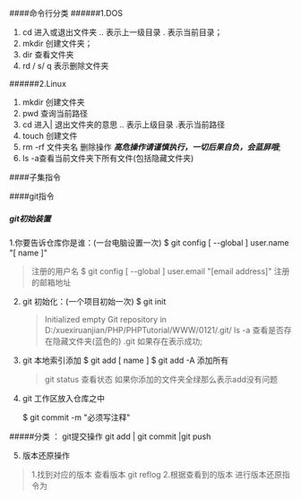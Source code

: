 ####命令行分类
######1.DOS
1. cd 进入或退出文件夹   .. 表示上一级目录   . 表示当前目录；
2. mkdir  创建文件夹；
3. dir 查看文件夹
4. rd / s/ q  表示删除文件夹


 ######2.Linux
1. mkdir 创建文件夹
2. pwd 查询当前路径
3. cd 进入| 退出文件夹的意思   .. 表示上级目录 .表示当前路径
4. touch 创建文件
5. rm -rf 文件夹名 删除操作 ***高危操作请谨慎执行，一切后果自负，会蓝屏哦***;
6. ls -a查看当前文件夹下所有文件(包括隐藏文件夹)

####子集指令

####git指令

##### git初始装置
1.你要告诉仓库你是谁：(一台电脑设置一次)
   $ git config [ --global ] user.name "[ name ]"
   >注册的用户名
   $ git config [ --global ] user.email "[email address]"
   >注册的邮箱地址

2. git 初始化：(一个项目初始一次) 
    $ git init

    >Initialized empty Git repository in D:/xuexiruanjian/PHP/PHPTutorial/WWW/0121/.git/
    > ls -a 查看是否存在隐藏文件夹(蓝色的) .git 如果存在表示成功;
3. git 本地索引添加
    $ git add [ name ]
    $ git add -A 添加所有

    > git status 查看状态
    > 如果你添加的文件夹全绿那么表示add没有问题

4. git 工作区放入仓库之中
    
    $ git commit -m "必须写注释"


#####分类 ： git提交操作
  git add | git commit |git push

5. 版本还原操作

>1.找到对应的版本 查看版本 git reflog
>2.根据查看到的版本 进行版本还原指令为
